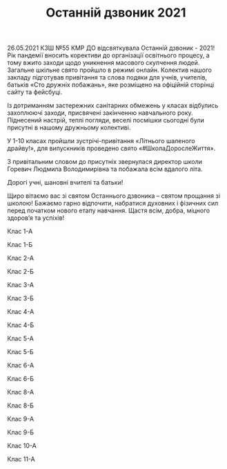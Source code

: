 ﻿---
title: Останній дзвоник 2021
---

26.05.2021 КЗШ №55 КМР ДО відсвяткувала Останній дзвоник - 2021! Рік пандемії вносить корективи до організації освітнього процесу, а тому вжито заходи щодо уникнення масового скупчення людей. Загальне шкільне свято пройшло в режимі онлайн. Колектив нашого закладу підготував привітання та слова подяки для учнів, учителів, батьків «Сто дружніх побажань», яке розміщено на офіційній сторінці сайту та фейсбуці.

Із дотриманням застережних санітарних обмежень у класах відбулись захоплюючі заходи, присвячені закінченню навчального року. Піднесений настрій, теплі погляди, веселі посмішки сьогодні були присутні в нашому дружньому колективі. 

У 1-10 класах пройшли зустрічі-привітання «Літнього шаленого драйву!», для випускників проведено свято «#ШколаДорослеЖиття».

З привітальним словом до присутніх звернулася директор школи Горевич Людмила Володимирівна та побажала всім вдалого літа.

Дорогі учні, шановні вчителі та батьки!

Щиро вітаємо вас зі святом Останнього дзвоника – святом прощання зі школою! Бажаємо гарно відпочити, набратися духовних і фізичних сил перед початком нового етапу навчання. Щастя всім, добра, міцного здоров’я та успіхів!

Клас 1-А

<slideshow id="*1a"></slideshow>

Клас 1-Б

<slideshow id="*1b"></slideshow>

Клас 2-А

<slideshow id="*2a"></slideshow>

Клас 2-Б

<slideshow id="*2b"></slideshow>

Клас 3-А

<slideshow id="*3a"></slideshow>

Клас 3-Б

<slideshow id="*3b"></slideshow>

Клас 4-А

<slideshow id="*4a"></slideshow>

Клас 4-Б

<slideshow id="*4b"></slideshow>

Клас 5-А

<slideshow id="*5a"></slideshow>

Клас 5-Б

<slideshow id="*5b"></slideshow>

Клас 6-А

<slideshow id="*6a"></slideshow>

Клас 6-Б

<slideshow id="*6b"></slideshow>

Клас 8-А

<slideshow id="*8a"></slideshow>

Клас 8-Б

<slideshow id="*8b"></slideshow>

Клас 9-А

<slideshow id="*9a"></slideshow>

Клас 9-Б

<slideshow id="*9b"></slideshow>

Клас 10-А

<slideshow id="*10a"></slideshow>

Клас 11-А

<slideshow id="*11a"></slideshow>